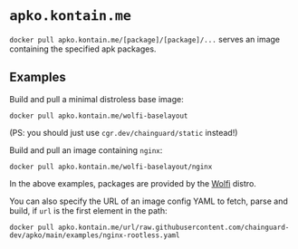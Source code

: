 # `apko.kontain.me`

`docker pull apko.kontain.me/[package]/[package]/...` serves an image containing the specified apk packages.

## Examples

Build and pull a minimal distroless base image:

```
docker pull apko.kontain.me/wolfi-baselayout
```

(PS: you should just use `cgr.dev/chainguard/static` instead!)

Build and pull an image containing `nginx`:

```
docker pull apko.kontain.me/wolfi-baselayout/nginx
```

In the above examples, packages are provided by the [Wolfi](https://wolfi.dev/os) distro.

You can also specify the URL of an image config YAML to fetch, parse and build, if `url` is the first element in the path:

```
docker pull apko.kontain.me/url/raw.githubusercontent.com/chainguard-dev/apko/main/examples/nginx-rootless.yaml
```
